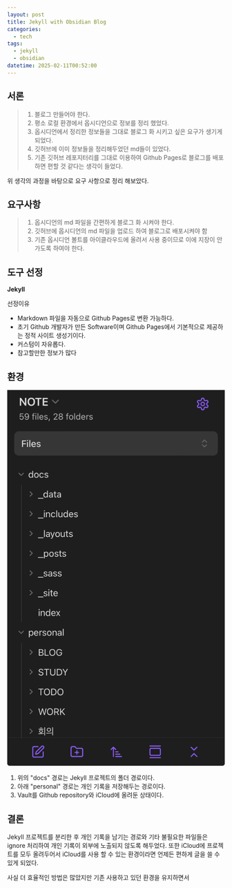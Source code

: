 ```yaml
---
layout: post
title: Jekyll with Obsidian Blog
categories:
  - tech
tags:
  - jekyll
  - obsidian
datetime: 2025-02-11T00:52:00
---
```

## 서론

> 1. 블로그 만들어야 한다.
> 2. 평소 로컬 환경에서 옵시디언으로 정보를 정리 했었다.
> 3. 옵시디언에서 정리한 정보들을 그대로 블로그 화 시키고 싶은 요구가 생기게 되었다.
> 4. 깃허브에 이미 정보들을 정리해두었던 md들이 있었다.
> 5. 기존 깃허브 레포지터리를 그대로 이용하여 Github Pages로 블로그를 배포하면 편할 것 같다는 생각이 들었다.

위 생각의 과정을 바탕으로 요구 사항으로 정리 해보았다.
  
## 요구사항

> 1. 옵시디언의 md 파일을 간편하게 블로그 화 시켜야 한다.
> 2. 깃허브에 옵시디언의 md 파일을 업로드 하여 블로그로 배포시켜야 함
> 3. 기존 옵시디언 볼트를 아이클라우드에 올려서 사용 중이므로 이에 지장이 안가도록 하여야 한다.
  
## 도구 선정

**Jekyll**

선정이유
- Markdown 파일을 자동으로 Github Pages로 변환 가능하다.
- 초기 Github 개발자가 만든 Software이며 Github Pages에서 기본적으로 제공하는 정적 사이트 생성기이다.
- 커스텀이 자유롭다.
- 참고할만한 정보가 많다

## 환경

![프로젝트 구조](IMG_1719.jpeg)

1. 위의 "docs" 경로는 Jekyll 프로젝트의 폴더 경로이다.
2. 아래 "personal" 경로는 개인 기록을 저장해두는 경로이다.
3. Vault를 Github repository와 iCloud에 올려둔 상태이다.

## 결론

Jekyll 프로젝트를 분리한 후 개인 기록을 남기는 경로와 기타 불필요한 파일들은 ignore 처리하여 개인 기록이 외부에 노출되지 않도록 해두었다. 또한 iCloud에 프로젝트를 모두 올려두어서 iCloud를 사용 할 수 있는 환경이라면 언제든 편하게 글을 쓸 수 있게 되었다.

사실 더 효율적인 방법은 많았지만 기존 사용하고 있던 환경을 유지하면서 

